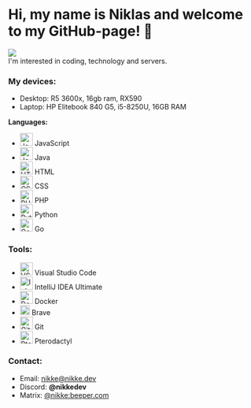 
# Hi, my name is Niklas and welcome to my GitHub-page! 👋
![](https://komarev.com/ghpvc/?username=zikkee)
<br>
I'm interested in coding, technology and servers.

### My devices:
   - Desktop: R5 3600x, 16gb ram, RX590
   - Laptop: HP Elitebook 840 G5, i5-8250U, 16GB RAM

<b>Languages:</b>
   - <img alt="JavaScript" width="26px" src="https://upload.wikimedia.org/wikipedia/commons/6/6a/JavaScript-logo.png"/> JavaScript<br />
   - <img alt="Java" width="26px" src="https://cdn-icons-png.flaticon.com/512/226/226777.png" /> Java<br />
   - <img alt="HTML" width="26px" src="https://upload.wikimedia.org/wikipedia/commons/thumb/6/61/HTML5_logo_and_wordmark.svg/2048px-HTML5_logo_and_wordmark.svg.png" /> HTML<br />
   - <img alt="CSS" width="26px" src="https://cdn.freebiesupply.com/logos/large/2x/css3-logo-png-transparent.png" /> CSS<br />
   - <img alt="PHP" width="26px" src="https://upload.wikimedia.org/wikipedia/commons/thumb/2/27/PHP-logo.svg/2560px-PHP-logo.svg.png" /> PHP<br />
   - <img alt="Python" width="26px" src="https://upload.wikimedia.org/wikipedia/commons/thumb/c/c3/Python-logo-notext.svg/1869px-Python-logo-notext.svg.png" /> Python<br />
   - <img alt="Go" width="26px" src="https://go.dev/blog/go-brand/Go-Logo/PNG/Go-Logo_Blue.png" /> Go <br />

### Tools:
   - <img alt="VSCode" width="26px" src="https://cdn.worldvectorlogo.com/logos/visual-studio-code-1.svg" /> Visual Studio Code<br />
   - <img alt="IntelliJ IDEA" width="26px" src="https://upload.wikimedia.org/wikipedia/commons/thumb/9/9c/IntelliJ_IDEA_Icon.svg/1200px-IntelliJ_IDEA_Icon.svg.png" /> IntelliJ IDEA Ultimate<br />
   - <img alt="Docker" width="26px" src="https://www.docker.com/wp-content/uploads/2022/03/vertical-logo-monochromatic.png" /> Docker<br />
   - <img alt="Brave" width="20px" src="https://upload.wikimedia.org/wikipedia/commons/thumb/9/9d/Brave_lion_icon.svg/1200px-Brave_lion_icon.svg.png" /> Brave<br />
   - <img alt="Git" width="26px" src="https://git-scm.com/images/logos/downloads/Git-Icon-1788C.png" /> Git<br />
   - <img alt="Pterodactyl" width="26px" src="https://paneeli.motimaa.net/assets/svgs/pterodactyl.svg" /> Pterodactyl<br />

### Contact:
   - Email: <a href="mailto:nikke@nikke.dev">nikke@nikke.dev</a>
   - Discord: <b>@nikkedev</b>
   - Matrix: <a href="https://matrix.to/#/@nikke:beeper.com">@nikke:beeper.com</a>



